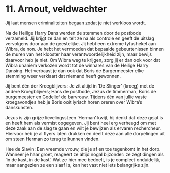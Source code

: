 # 11. Arnout, veldwachter

Jij laat mensen criminaliteiten begaan zodat je niet werkloos wordt.

Na de Heilige Harry Dans werden de stemmen door de postbode verzameld. Jij krijgt ze dan en telt ze na als controle en geeft de uitslag vervolgens door aan de geestelijke. Jij hebt een extreme tyfushekel aan Wibra, de non. Je hebt het vermoeden dat bepaalde gebeurtenissen binnen de muren van het klooster haar verantwoordelijkheid zijn, maar bewijs daarvoor heb je niet. Om Wibra weg te krijgen, zorg jij er dan ook voor dat Wibra unaniem verkozen wordt tot de winnares van de Heilige Harry Dansing. Het verbaast je dan ook dat Boris de Burgermeester elke stemming weer verklaart dat niemand heeft gewonnen. 

Jij bent één der Kroegblijvers: Je zit altijd in ‘De Slinger’ (kroeg) met de andere Kroegblijvers; Hans de postbode, Jezus de timmerman, Boris de burgemeester en Godelief de barvrouw. Tijdens één van jullie vaste kroegavondjes heb je Boris ooit lyrisch horen oreren over Wibra’s danskunsten. 

Jezus is zijn grijze lievelingssteen ‘Herman’ kwijt, hij denkt dat deze gejat is en heeft hem als vermist opgegeven. Jij bent heel erg verheugd om met deze zaak aan de slag te gaan en wilt je bewijzen als ervaren rechercheur. Hiervoor heb je al flyers laten drukken en deelt deze aan alle dorpelingen uit om steen Herman zo terug te kunnen vinden.

Hee de Slavin: Een vreemde vrouw, die je af en toe tegenkomt in het dorp. Wanneer je haar groet, reageert ze altijd nogal bijzonder: ze zegt dingen als ‘in de kast, in de kast’. Wat ze hier mee bedoelt, is je compleet onduidelijk, maar aangezien ze een slaaf is, kan het vast niet iets belangrijks zijn.
